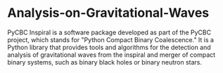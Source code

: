 # Analysis-on-Gravitational-Waves
PyCBC Inspiral is a software package developed as part of the PyCBC project, which stands for "Python Compact Binary Coalescence." It is a Python library that provides tools and algorithms for the detection and analysis of gravitational waves from the inspiral and merger of compact binary systems, such as binary black holes or binary neutron stars.
